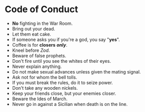 # Code of Conduct

 -   **No** fighting in the War Room.
 -   Bring out your dead.
 -   Let them eat cake.
 -   If someone asks you if you're a god, you say "**yes**".
 -   Coffee is for **closers** ***only***.
 -   Kneel before *Zod*.
 -   Beware of false prophets.
 -   Don't fire until you see the whites of their eyes.
 -   Never explain anything.
 -   Do not make sexual advances unless given the mating signal.
 -   Ask not for whom the bell tolls.
 -   If you must break the rules, do it to seize power.
 -   Don't take any wooden nickels.
 -   Keep your friends close, but your enemies closer.
 -   Beware the Ides of March.
 -   Never go in against a Sicilian when death is on the line.
